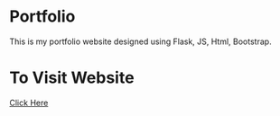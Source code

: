 # Portfolio
This is my portfolio website designed using Flask, JS, Html, Bootstrap.
# To Visit Website
[Click Here](https://samrat-tech.herokuapp.com/)
